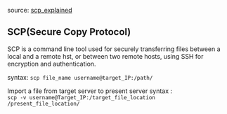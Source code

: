 source: [scp_explained](https://youtu.be/J1-hSlxsDVo?si=vYu_BFmw1oAtWZ3o)

## SCP(Secure Copy Protocol)

SCP is a command line tool used for securely transferring files between a local and a remote hst, or between two remote hosts, using SSH for encryption and authentication.

syntax: ```scp file_name username@target_IP:/path/```  

Import a file from target server to present server syntax :  
```scp -v username@Target_IP:/target_file_location /present_file_location/```
